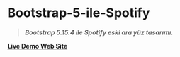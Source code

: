 # Bootstrap-5-ile-Spotify
> ***Bootstrap 5.15.4 ile Spotify eski ara yüz tasarımı.***

[**Live Demo Web Site**](https://bootstrap-5-ile-spotify.000webhostapp.com "Live Demo")
